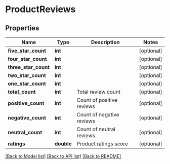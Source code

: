 # ProductReviews

## Properties
Name | Type | Description | Notes
------------ | ------------- | ------------- | -------------
**five_star_count** | **int** |  | [optional] 
**four_star_count** | **int** |  | [optional] 
**three_star_count** | **int** |  | [optional] 
**two_star_count** | **int** |  | [optional] 
**one_star_count** | **int** |  | [optional] 
**total_count** | **int** | Total review count | [optional] 
**positive_count** | **int** | Count of positive reviews | [optional] 
**negative_count** | **int** | Count of negative reviews | [optional] 
**neutral_count** | **int** | Count of neutral reviews | [optional] 
**ratings** | **double** | Product ratings score | [optional] 

[[Back to Model list]](../README.md#documentation-for-models) [[Back to API list]](../README.md#documentation-for-api-endpoints) [[Back to README]](../README.md)


